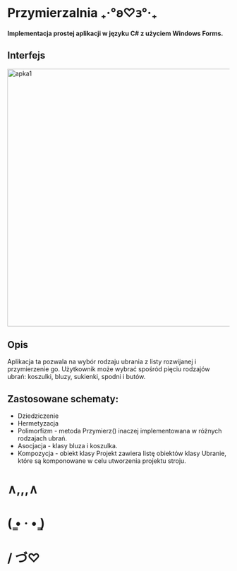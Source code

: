 # Przymierzalnia ₊‧°𐐪♡𐑂°‧₊
#### Implementacja prostej aplikacji w języku C# z użyciem Windows Forms. 
## Interfejs
<img width="584" alt="apka1" src="https://user-images.githubusercontent.com/94643456/224190688-7f557744-d2d0-4b23-8cd2-f495f1a1e884.PNG">

## Opis
Aplikacja ta pozwala na wybór rodzaju ubrania z listy rozwijanej i przymierzenie go. Użytkownik może wybrać spośród pięciu rodzajów ubrań: koszulki, bluzy, sukienki, spodni i butów. 

## Zastosowane schematy:
* Dziedziczenie
* Hermetyzacja
* Polimorfizm - metoda Przymierz() inaczej implementowana w różnych rodzajach ubrań.
* Asocjacja - klasy bluza i koszulka.
* Kompozycja - obiekt klasy Projekt zawiera listę obiektów klasy Ubranie, które są komponowane w celu utworzenia projektu stroju.

# ∧,,,∧
# (  ̳• · • ̳)
# /    づ♡ 
